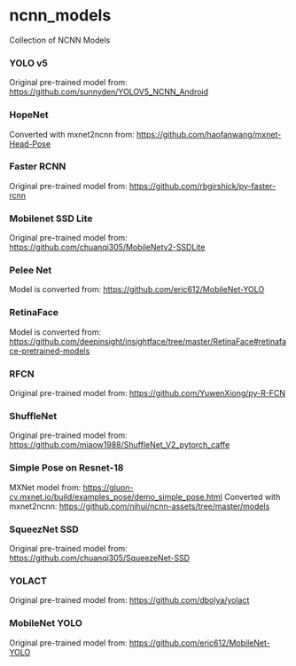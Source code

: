 # ncnn_models
Collection of NCNN Models

### YOLO v5 ###
Original pre-trained model from: https://github.com/sunnyden/YOLOV5_NCNN_Android

### HopeNet ###
Converted with mxnet2ncnn from: https://github.com/haofanwang/mxnet-Head-Pose

### Faster RCNN ###
Original pre-trained model from: https://github.com/rbgirshick/py-faster-rcnn

### Mobilenet SSD Lite ###
Original pre-trained model from: https://github.com/chuanqi305/MobileNetv2-SSDLite

### Pelee Net ###
Model is converted from: https://github.com/eric612/MobileNet-YOLO

### RetinaFace ###
Model is converted from: https://github.com/deepinsight/insightface/tree/master/RetinaFace#retinaface-pretrained-models

### RFCN ###
Original pre-trained model from: https://github.com/YuwenXiong/py-R-FCN

### ShuffleNet ###
Original pre-trained model from: https://github.com/miaow1988/ShuffleNet_V2_pytorch_caffe

### Simple Pose on Resnet-18 ###
MXNet model from: https://gluon-cv.mxnet.io/build/examples_pose/demo_simple_pose.html
Converted with mxnet2ncnn: https://github.com/nihui/ncnn-assets/tree/master/models

### SqueezNet SSD ###
Original pre-trained model from: https://github.com/chuanqi305/SqueezeNet-SSD

### YOLACT ###
Original pre-trained model from: https://github.com/dbolya/yolact

### MobileNet YOLO ###
Original pre-trained model from: https://github.com/eric612/MobileNet-YOLO
